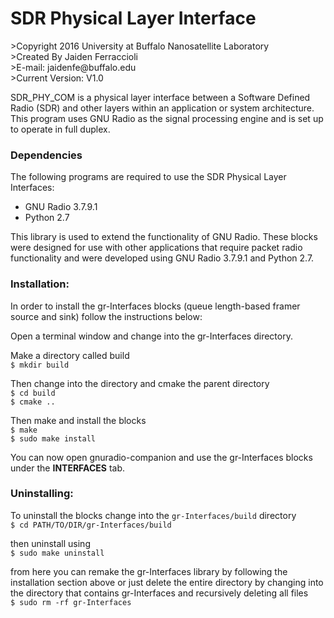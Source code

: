 <h1>SDR Physical Layer Interface</h1>
>Copyright 2016 University at Buffalo Nanosatellite Laboratory<br>
>Created By Jaiden Ferraccioli<br>
>E-mail: jaidenfe@buffalo.edu<br>
>Current Version: V1.0<br>

SDR_PHY_COM is a physical layer interface between a Software Defined Radio (SDR) and other layers within an application or system architecture. This program uses GNU Radio as the signal processing engine and is set up to operate in full duplex.

<h3>Dependencies</h3>
The following programs are required to use the SDR Physical Layer Interfaces:
<ul>
  <li> GNU Radio 3.7.9.1 <br>
  <li> Python 2.7 <br>
</ul>

This library is used to extend the functionality of GNU Radio. These blocks were designed for use with other applications that require packet radio functionality and were developed using GNU Radio 3.7.9.1 and Python 2.7.

<h3>Installation:</h3>

In order to install the gr-Interfaces blocks (queue length-based framer source and sink) follow the instructions below:

Open a terminal window and change into the gr-Interfaces directory.

Make a directory called build
<br>```$ mkdir build```

Then change into the directory and cmake the parent directory
<br>```$ cd build```
<br>```$ cmake ..```

Then make and install the blocks
<br>```$ make```
<br>```$ sudo make install```

You can now open gnuradio-companion and use the gr-Interfaces blocks under the <b>INTERFACES</b> tab.

<h3>Uninstalling:</h3>

To uninstall the blocks change into the ```gr-Interfaces/build``` directory
<br>```$ cd PATH/TO/DIR/gr-Interfaces/build```

then uninstall using
<br>```$ sudo make uninstall```

from here you can remake the gr-Interfaces library by following the installation section above or just delete the entire directory by changing into the directory that contains gr-Interfaces and recursively deleting all files
<br>```$ sudo rm -rf gr-Interfaces```


